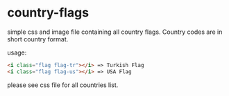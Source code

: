 # country-flags
simple css and image file containing all country flags. Country codes are in short country format. 

usage:

```html
<i class="flag flag-tr"></i> => Turkish Flag
<i class="flag flag-us"></i> => USA Flag
```

please see css file for all countries list.
